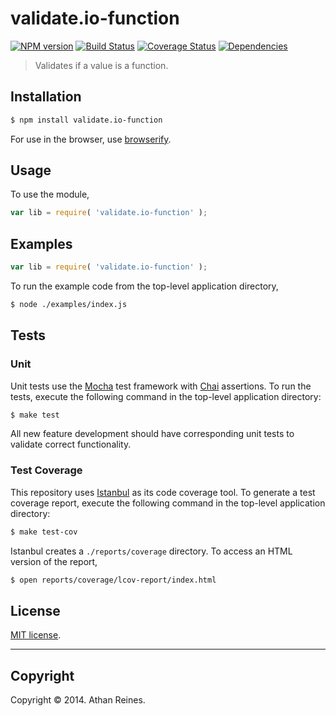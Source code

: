 validate.io-function
===
[![NPM version][npm-image]][npm-url] [![Build Status][travis-image]][travis-url] [![Coverage Status][coveralls-image]][coveralls-url] [![Dependencies][dependencies-image]][dependencies-url]

> Validates if a value is a function.


## Installation

``` bash
$ npm install validate.io-function
```

For use in the browser, use [browserify](https://github.com/substack/node-browserify).


## Usage

To use the module,

``` javascript
var lib = require( 'validate.io-function' );
```


## Examples

``` javascript
var lib = require( 'validate.io-function' );
```

To run the example code from the top-level application directory,

``` bash
$ node ./examples/index.js
```


## Tests

### Unit

Unit tests use the [Mocha](http://visionmedia.github.io/mocha) test framework with [Chai](http://chaijs.com) assertions. To run the tests, execute the following command in the top-level application directory:

``` bash
$ make test
```

All new feature development should have corresponding unit tests to validate correct functionality.


### Test Coverage

This repository uses [Istanbul](https://github.com/gotwarlost/istanbul) as its code coverage tool. To generate a test coverage report, execute the following command in the top-level application directory:

``` bash
$ make test-cov
```

Istanbul creates a `./reports/coverage` directory. To access an HTML version of the report,

``` bash
$ open reports/coverage/lcov-report/index.html
```


## License

[MIT license](http://opensource.org/licenses/MIT). 


---
## Copyright

Copyright &copy; 2014. Athan Reines.


[npm-image]: http://img.shields.io/npm/v/validate.io-function.svg
[npm-url]: https://npmjs.org/package/validate.io-function

[travis-image]: http://img.shields.io/travis/validate-io/function/master.svg
[travis-url]: https://travis-ci.org/validate-io/function

[coveralls-image]: https://img.shields.io/coveralls/validate-io/function/master.svg
[coveralls-url]: https://coveralls.io/r/validate-io/function?branch=master

[dependencies-image]: http://img.shields.io/david/validate-io/function.svg
[dependencies-url]: https://david-dm.org/validate-io/function

[dev-dependencies-image]: http://img.shields.io/david/dev/validate-io/function.svg
[dev-dependencies-url]: https://david-dm.org/dev/validate-io/function

[github-issues-image]: http://img.shields.io/github/issues/validate-io/function.svg
[github-issues-url]: https://github.com/validate-io/function/issues